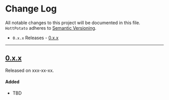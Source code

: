 # Change Log
All notable changes to this project will be documented in this file.
`HottPotato` adheres to [Semantic Versioning](http://semver.org/).

- `0.x.x` Releases - [0.x.x](#0xx)

---

## [0.x.x](https://github.com/hkellaway/HottPotato/releases/tag/0.x.x)
Released on xxx-xx-xx.

#### Added
- TBD
